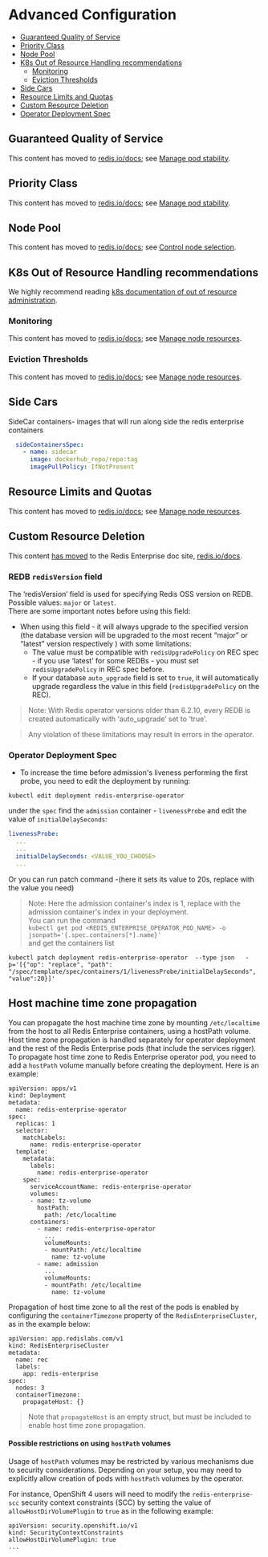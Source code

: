 <!-- omit in toc -->
# Advanced Configuration

- [Guaranteed Quality of Service](#guaranteed-quality-of-service)
- [Priority Class](#priority-class)
- [Node Pool](#node-pool)
- [K8s Out of Resource Handling recommendations](#k8s-out-of-resource-handling-recommendations)
  - [Monitoring](#monitoring)
  - [Eviction Thresholds](#eviction-thresholds)
- [Side Cars](#side-cars)
- [Resource Limits and Quotas](#resource-limits-and-quotas)
- [Custom Resource Deletion](#custom-resource-deletion)
- [Operator Deployment Spec](#operator-deployment-spec)

## Guaranteed Quality of Service

This content has moved to [redis.io/docs](https://redis.io/docs/latest); see [Manage pod stability](https://redis.io/docs/latest/operate/kubernetes/recommendations/pod-stability/).

## Priority Class

This content has moved to [redis.io/docs](https://redis.io/docs/latest); see [Manage pod stability](https://redis.io/docs/latest/operate/kubernetes/recommendations/pod-stability/).

## Node Pool

This content has moved to [redis.io/docs](https://redis.io/docs); see [Control node selection](https://redis.io/docs/latest/operate/kubernetes/recommendations/node-selection/).

## K8s Out of Resource Handling recommendations

We highly recommend reading [k8s documentation of out of resource administration](https://kubernetes.io/docs/tasks/administer-cluster/out-of-resource).

### Monitoring

This content has moved to [redis.io/docs](https://redis.io/docs); see [Manage node resources](https://redis.io/docs/latest/operate/kubernetes/recommendations/node-resources/).

### Eviction Thresholds

This content has moved to [redis.io/docs](https://redis.io/docs); see [Manage node resources](https://redis.io/docs/latest/operate/kubernetes/recommendations/node-resources/).

## Side Cars

SideCar containers- images that will run along side the redis enterprise containers

```yaml
  sideContainersSpec:
    - name: sidecar
      image: dockerhub_repo/repo:tag
      imagePullPolicy: IfNotPresent
```

## Resource Limits and Quotas

This content has moved to [redis.io/docs](https://redis.io/docs); see [Manage node resources](https://redis.io/docs/latest/operate/kubernetes/recommendations/node-resources/).

## Custom Resource Deletion

This content [has moved](https://redis.io/docs/latest/operate/kubernetes/delete_custom_resources/) to the Redis Enterprise doc site, [redis.io/docs](https://redis.io/docs/latest/operate/kubernetes/).

### REDB `redisVersion` field
The ‘redisVersion’ field is used for specifying Redis OSS version on REDB.
Possible values: `major` or `latest`.  
There are some important notes before using this field: 
* When using this field - it will always upgrade to the specified version (the database version will be upgraded to the most recent “major” or “latest” version respectively
) with some limitations:
    - The value must be compatible with `redisUpgradePolicy` on REC spec - if you use ‘latest’ for some REDBs - you must set `redisUpgradePolicy` in REC spec before.
    - If your database `auto_upgrade` field is set to `true`, it will automatically upgrade regardless the value in this field (`redisUpgradePolicy` on the REC).
> Note: With Redis operator versions older than 6.2.10, every REDB is created automatically with ‘auto_upgrade’ set to ‘true’.

> Any violation of these limitations may result in errors in the operator.

### Operator Deployment Spec  
* To increase the time before admission's liveness performing the first probe, you need to edit the deployment by running:
```
kubectl edit deployment redis-enterprise-operator
```
under the `spec` find the `admission` container - `livenessProbe` and edit the value of `initialDelaySeconds`:
```yaml
livenessProbe:
  ...
  ...
  initialDelaySeconds: <VALUE_YOU_CHOOSE>
  ...
```
Or you can run patch command -(here it sets its value to 20s, replace with the value you need)
> Note: Here the admission container's index is 1, replace with the admission container's index in your deployment.  
> You can run the command  
```kubectl get pod <REDIS_ENTERPRISE_OPERATOR_POD_NAME> -o jsonpath='{.spec.containers[*].name}' ```  
> and get the containers list
```
kubectl patch deployment redis-enterprise-operator  --type json   -p='[{"op": "replace", "path": "/spec/template/spec/containers/1/livenessProbe/initialDelaySeconds", "value":20}]'
```

## Host machine time zone propagation
You can propagate the host machine time zone by mounting `/etc/localtime` from the host
to all Redis Enterprise containers, using a hostPath volume.
Host time zone propagation is handled separately for operator deployment and the rest of the
Redis Enterprise pods (that include the services rigger).
To propagate host time zone to Redis Enterprise operator pod, you need to add a `hostPath` volume
manually before creating the deployment. Here is an example:

```
apiVersion: apps/v1
kind: Deployment
metadata:
  name: redis-enterprise-operator
spec:
  replicas: 1
  selector:
    matchLabels:
      name: redis-enterprise-operator
  template:
    metadata:
      labels:
        name: redis-enterprise-operator
    spec:
      serviceAccountName: redis-enterprise-operator
      volumes:
      - name: tz-volume
        hostPath:
          path: /etc/localtime
      containers:
        - name: redis-enterprise-operator
          ...
          volumeMounts:
          - mountPath: /etc/localtime
            name: tz-volume
        - name: admission
          ...
          volumeMounts:
          - mountPath: /etc/localtime
            name: tz-volume
```
Propagation of host time zone to all the rest of the pods is enabled by configuring the
`containerTimezone` property of the `RedisEnterpriseCluster`, as in the example below:
```
apiVersion: app.redislabs.com/v1
kind: RedisEnterpriseCluster
metadata:
  name: rec
  labels:
    app: redis-enterprise
spec:
  nodes: 3
  containerTimezone:
    propagateHost: {}
```
> Note that `propagateHost` is an empty struct, but must be included to enable host time zone propagation.

#### Possible restrictions on using `hostPath` volumes
Usage of `hostPath` volumes may be restricted by various mechanisms due to security considerations.
Depending on your setup, you may need to explicitly allow creation of pods with `hostPath` volumes by the operator.

For instance, OpenShift 4 users will need to modify the `redis-enterprise-scc` security context constraints (SCC) by
setting the value of `allowHostDirVolumePlugin` to `true` as in the following example:
```
apiVersion: security.openshift.io/v1
kind: SecurityContextConstraints
allowHostDirVolumePlugin: true
...
```
